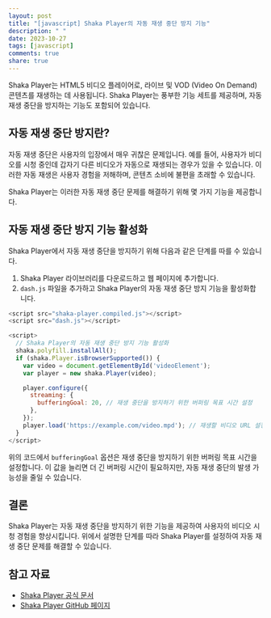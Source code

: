 ```yaml
---
layout: post
title: "[javascript] Shaka Player의 자동 재생 중단 방지 기능"
description: " "
date: 2023-10-27
tags: [javascript]
comments: true
share: true
---
```


Shaka Player는 HTML5 비디오 플레이어로, 라이브 및 VOD (Video On Demand) 콘텐츠를 재생하는 데 사용됩니다. Shaka Player는 풍부한 기능 세트를 제공하며, 자동 재생 중단을 방지하는 기능도 포함되어 있습니다.

## 자동 재생 중단 방지란?

자동 재생 중단은 사용자의 입장에서 매우 귀찮은 문제입니다. 예를 들어, 사용자가 비디오를 시청 중인데 갑자기 다른 비디오가 자동으로 재생되는 경우가 있을 수 있습니다. 이러한 자동 재생은 사용자 경험을 저해하며, 콘텐츠 소비에 불편을 초래할 수 있습니다.

Shaka Player는 이러한 자동 재생 중단 문제를 해결하기 위해 몇 가지 기능을 제공합니다.

## 자동 재생 중단 방지 기능 활성화

Shaka Player에서 자동 재생 중단을 방지하기 위해 다음과 같은 단계를 따를 수 있습니다.

1. Shaka Player 라이브러리를 다운로드하고 웹 페이지에 추가합니다.
2. `dash.js` 파일을 추가하고 Shaka Player의 자동 재생 중단 방지 기능을 활성화합니다.

```javascript
<script src="shaka-player.compiled.js"></script>
<script src="dash.js"></script>

<script>
  // Shaka Player의 자동 재생 중단 방지 기능 활성화
  shaka.polyfill.installAll();
  if (shaka.Player.isBrowserSupported()) {
    var video = document.getElementById('videoElement');
    var player = new shaka.Player(video);

    player.configure({
      streaming: {
        bufferingGoal: 20, // 재생 중단을 방지하기 위한 버퍼링 목표 시간 설정
      },
    });
    player.load('https://example.com/video.mpd'); // 재생할 비디오 URL 설정
  }
</script>
```

위의 코드에서 `bufferingGoal` 옵션은 재생 중단을 방지하기 위한 버퍼링 목표 시간을 설정합니다. 이 값을 늘리면 더 긴 버퍼링 시간이 필요하지만, 자동 재생 중단의 발생 가능성을 줄일 수 있습니다.

## 결론

Shaka Player는 자동 재생 중단을 방지하기 위한 기능을 제공하여 사용자의 비디오 시청 경험을 향상시킵니다. 위에서 설명한 단계를 따라 Shaka Player를 설정하여 자동 재생 중단 문제를 해결할 수 있습니다.

## 참고 자료

- [Shaka Player 공식 문서](https://shaka-player-demo.appspot.com/docs/api/tutorial-sources.html)
- [Shaka Player GitHub 페이지](https://github.com/google/shaka-player)